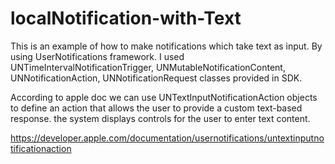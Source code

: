 # localNotification-with-Text


This is an example of how to make notifications which take text as input. By using UserNotifications framework. 
I used UNTimeIntervalNotificationTrigger, UNMutableNotificationContent, UNNotificationAction, UNNotificationRequest classes provided in SDK.

According to apple doc we can use UNTextInputNotificationAction objects
to define an action that allows the user to provide a custom text-based response. the system displays controls for the user to enter text content.

https://developer.apple.com/documentation/usernotifications/untextinputnotificationaction
